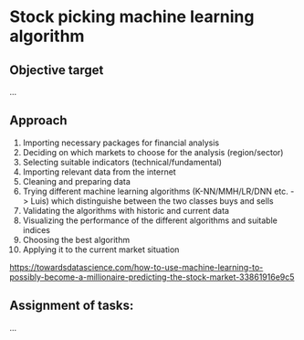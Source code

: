 # Stock picking machine learning algorithm

## Objective target
...

## Approach
1. Importing necessary packages for financial analysis
2. Deciding on which markets to choose for the analysis (region/sector)
3. Selecting suitable indicators (technical/fundamental)
4. Importing relevant data from the internet
5. Cleaning and preparing data
6. Trying different machine learning algorithms (K-NN/MMH/LR/DNN etc. -> Luis) which distinguishe between the two classes buys and sells
7. Validating the algorithms with historic and current data 
8. Visualizing the performance of the different algorithms and suitable indices
9. Choosing the best algorithm
10. Applying it to the current market situation

https://towardsdatascience.com/how-to-use-machine-learning-to-possibly-become-a-millionaire-predicting-the-stock-market-33861916e9c5

## Assignment of tasks:
...
